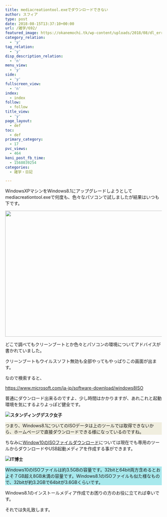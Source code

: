 ```yaml
---
title: mediacreationtool.exeでダウンロードできない
author: スフィア
type: post
date: 2018-08-15T13:37:10+00:00
url: /雑学/692/
featured_image: https://okanemochi.tk/wp-content/uploads/2018/08/dl_error-246x200.png
category_relation:
  - 'y'
tag_relation:
  - 'y'
disp_description_relation:
  - 'n'
menu_view:
  - 'y'
side:
  - 'y'
fullscreen_view:
  - 'n'
index:
  - index
follow:
  - follow
title_view:
  - 'y'
page_layout:
  - def
toc:
  - def
primary_category:
  - 17
pvc_views:
  - 464
keni_post_fb_time:
  - 1568039254
categories:
  - 雑学・日記

---
```

WindowsXPマシンをWindows8.1にアップグレードしようとしてmediacreationtool.exeで何度も、色々なパソコンで試しましたが結果はいつも下です。

<img class="alignnone wp-image-693" src="https://okanemochi.tk/wp-content/uploads/2018/08/dl_error-300x237.png" alt="" width="512" height="405" srcset="https://okanemochi.tk/wp-content/uploads/2018/08/dl_error-300x237.png 300w, https://okanemochi.tk/wp-content/uploads/2018/08/dl_error.png 702w" sizes="(max-width: 512px) 100vw, 512px" />

どこで調べてもクリーンブートとか色々とパソコンの環境についてアドバイスが書かれていました。

クリーンブートもウイルスソフト無効も全部やってもやっぱりこの画面が出ます。

なので検索すると、

https://www.microsoft.com/ja-jp/software-download/windows8ISO

普通にダウンロード出来るのですよ、少し時間はかかりますが、あれこれと起動環境を気にするよりよっぽど健全です。

<div class="chat_l ">
  <div class="talker">
    <b><img class="circle" src="https://okanemochi.tk/wp-content/uploads/2018/06/%E3%82%B9%E3%82%BF%E3%83%B3%E3%83%87%E3%82%A3%E3%83%B3%E3%82%B0%E3%83%87%E3%82%B9%E3%82%AF%EF%BC%91-300x300.png" alt="スタンディングデスク女子" /> </b>
  </div>
  
  <div class="bubble_wrap">
    <div class="bubble rc8" style="background-color:#f0eedf">
      <div class="bubble_in" style="border-color:#f0eedf">
        <p>
          つまり、Windows8.1についてのISOデータは上のツールでは取得できないから、ホームページで直接ダウンロードできる様になっているのですね。
        </p>
      </div>
    </div>
  </div>
</div>

ちなみに<a href="https://www.microsoft.com/ja-jp/software-download/windows10" target="_blank" rel="noopener">Window10のISOファイルダウンロード</a>については現在でも専用のツールからダウンロードやUSB起動メディアを作成する事ができます。

<div class="chat_l ">
  <div class="talker">
    <b><img class="square" src="https://okanemochi.tk/wp-content/uploads/2018/06/illustrain10-eto-syokugyou08-300x300.png" alt="IT博士" /> </b>
  </div>
  
  <div class="bubble_wrap">
    <div class="bubble" style="background-color:#a8e9ed">
      <div class="bubble_in" style="border-color:#a8e9ed">
        <p>
          Windows10のISOファイルは約3.5GBの容量です。32bitと64bit両方含めるとおよそ７GB超え8GB未満の容量です。Windows8.1のISOファイルも似た様なもので、32bitが約3.2GBで64bitが3.6GBくらいです。
        </p>
      </div>
    </div>
  </div>
</div>

Windows8.1のインストールメディア作成でお困りの方のお役に立てれば幸いです。

それでは失礼致します。
